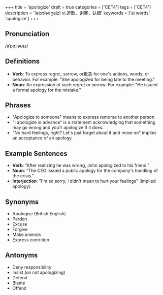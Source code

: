 +++
title = 'apologize'
draft = true
categories = ['CET4']
tags = ['CET4']
description = '[əˈpɔlədʒaiz] vi.道歉，谢罪，认错'
keywords = ['ai words', 'apologize']
+++

## Pronunciation
/əˈpɑːləʊɪz/

## Definitions
- **Verb**: To express regret, sorrow, or歉意 for one's actions, words, or behavior. For example: "She apologized for being late to the meeting."
- **Noun**: An expression of such regret or sorrow. For example: "He issued a formal apology for the mistake."

## Phrases
- "Apologize to someone" means to express remorse to another person.
- "I apologize in advance" is a statement acknowledging that something may go wrong and you'll apologize if it does.
- "No hard feelings, right? Let's just forget about it and move on" implies an acceptance of an apology.

## Example Sentences
- **Verb**: "After realizing he was wrong, John apologized to his friend."
- **Noun**: "The CEO issued a public apology for the company's handling of the crisis."
- **Interjection**: "I'm so sorry, I didn't mean to hurt your feelings" (implied apology).

## Synonyms
- Apologise (British English)
- Pardon
- Excuse
- Forgive
- Make amends
- Express contrition

## Antonyms
- Deny responsibility
- Insist (on not apologizing)
- Defend
- Blame
- Offend
